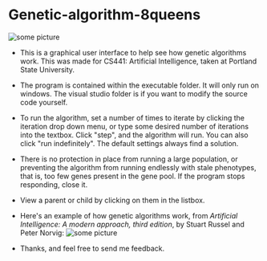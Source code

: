 # Genetic-algorithm-8queens
![some picture](https://github.com/NelsonRomaine/Genetic-algorithm-8queens/blob/master/Readme/example1.png)

* This is a graphical user interface to help see how genetic algorithms work. This was made for CS441: Artificial Intelligence, taken at Portland State University.
* The program is contained within the executable folder. It will only run on windows. The visual studio folder is if you want to modify the source code yourself.
* To run the algorithm, set a number of times to iterate by clicking the iteration drop down menu, or type some desired number of iterations into the textbox. Click "step", and the algorithm will run. You can also click "run indefinitely". The default settings always find a solution. 
* There is no protection in place from running a large population, or preventing the algorithm from running endlessly with stale phenotypes, that is, too few genes present in the gene pool.  If the program stops responding, close it.
* View a parent or child by clicking on them in the listbox.
* Here's an example of how genetic algorithms work, from *Artificial Intelligence: A modern approach, third edition*, by Stuart Russel and Peter Norvig:
![some picture](https://github.com/NelsonRomaine/Genetic-algorithm-8queens/blob/master/Readme/example2.png)

* Thanks, and feel free to send me feedback.
